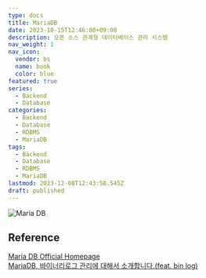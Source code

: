 ```yaml
---
type: docs
title: MariaDB
date: 2023-10-15T12:46:00+09:00
description: 오픈 소스 관계형 데이터베이스 관리 시스템
nav_weight: 1
nav_icon:
  vendor: bs
  name: book
  color: blue
featured: true
series:
  - Backend
  - Database
categories:
  - Backend
  - Database
  - RDBMS
  - MariaDB
tags:
  - Backend
  - Database
  - RDBMS
  - MariaDB
lastmod: 2023-12-08T12:43:58.545Z
draft: published
---
```


![Maria DB](/backend/mariadb.png#center "https://namu.wiki/w/MariaDB")

## Reference

[Maria DB Official Homepage](https://mariadb.org/)  
[MariaDB, 바이너리로그 관리에 대해서 소개합니다.(feat. bin log)](https://devocean.sk.com/blog/techBoardDetail.do?ID=163340&boardType=techBlog)

